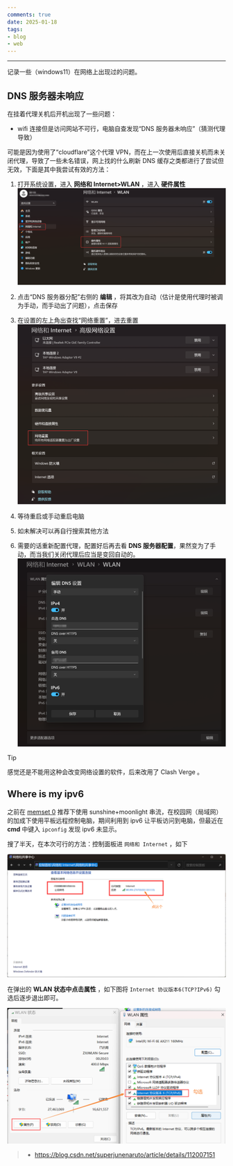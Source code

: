 ```yaml
---
comments: true
date: 2025-01-18
tags:
- blog
- web
---
```


***

记录一些（windows11）在网络上出现过的问题。

<!-- more -->

## DNS 服务器未响应

在挂着代理关机后开机出现了一些问题：

-  wifi 连接但是访问网站不可行，电脑自查发现“DNS 服务器未响应”（猜测代理导致）

可能是因为使用了“cloudflare”这个代理 VPN，而在上一次使用后直接关机而未关闭代理，导致了一些未名错误，网上找的什么刷新 DNS 缓存之类都进行了尝试但无效，下面是其中我尝试有效的方法：

1. 打开系统设置，进入 **网络和 Internet>WLAN** ，进入 **硬件属性** 
    ![|500](attachments/delete%20.iso%20&%20why%20I%20connect%20wifi%20but%20can't%20use%20it.png)

2. 点击“DNS 服务器分配”右侧的 **编辑** ，将其改为自动（估计是使用代理时被调为手动，而手动出了问题），点击保存
3. 在设置的左上角出查找“网络重置”，进去重置
    ![|300](attachments/delete%20.iso%20&%20why%20I%20connect%20wifi%20but%20can't%20use%20it-1.png)

4. 等待重启或手动重启电脑
5. 如未解决可以再自行搜索其他方法
6. 需要的话重新配置代理，配置好后再去看 **DNS 服务器配置**，果然变为了手动，而当我们关闭代理后应当是变回自动的。
    ![|300](attachments/delete%20.iso%20&%20why%20I%20connect%20wifi%20but%20can't%20use%20it-2.png)

> [!TIP]
>
> 感觉还是不能用这种会改变网络设置的软件，后来改用了 Clash Verge 。

## Where is my ipv6

之前在 [memset 0](https://mem.ac/about/) 推荐下使用 sunshine+moonlight 串流，在校园网（局域网）的加成下使用平板远程控制电脑，期间利用到 ipv6 让平板访问到电脑，但最近在 **cmd** 中键入 `ipconfig` 发现 ipv6 未显示。

搜了半天，在本次可行的方法：控制面板进 `网络和 Internet` ，如下

![](attachments/Where%20is%20my%20ipv6-1.png)

在弹出的 **WLAN 状态中点击属性** ，如下图将 `Internet 协议版本6(TCP?IPv6)` 勾选后逐步退出即可。

![](attachments/Where%20is%20my%20ipv6-2.png)

> - https://blog.csdn.net/superjunenaruto/article/details/112007151

